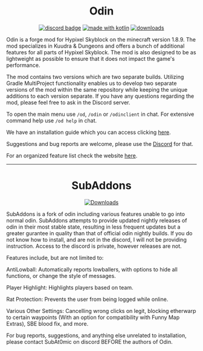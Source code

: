 <h1 align = "center">
	Odin
</h1>

<div align="center">

[![discord badge](https://img.shields.io/discord/1041616706327552000?label=discord&color=9089DA&logo=discord&style=for-the-badge)](https://discord.gg/2nCbC9hkxT)
[![made with kotlin](https://img.shields.io/badge/Made%20With-Kotlin-orange?style=for-the-badge&logo=kotlin&logocolor=white)](https://kotlinlang.org/)
[![downloads](https://img.shields.io/github/downloads/odtheking/Odin/total?style=for-the-badge)](https://github.com/odtheking/Odin)
</div>

Odin is a forge mod for Hypixel Skyblock on the minecraft version 1.8.9. The mod specializes in Kuudra & Dungeons and offers a bunch of additional features for all parts of Hypixel Skyblock. The mod is also designed to be as lightweight as possible to ensure that it does not impact the game's performance.

The mod contains two versions which are two separate builds. Utilizing Gradle MultiProject functionality enables us to develop two separate versions of the mod within the same repository while keeping the unique additions to each version separate. If you have any questions regarding the mod, please feel free to ask in the Discord server.

To open the main menu use `/od`, `/odin` or `/odinclient` in chat.
For extensive command help use `/od help` in chat.

We have an installation guide which you can access clicking [here](https://odtheking.github.io/Odin/installation_guide).

Suggestions and bug reports are welcome, please use the [Discord](https://discord.gg/2nCbC9hkxT) for that.

For an organized feature list check the website [here](https://odtheking.github.io/Odin/feature_list_legit).

---
<h1 align = "center">
	SubAddons
</h1>

</h1>

<div align="center">

[![Downloads](https://img.shields.io/github/downloads/SubAt0m1c/OdinClient/total?style=for-the-badge)](https://github.com/SubAt0m1c/OdinClient/tree/SubAddons)
</div>

SubAddons is a fork of odin including various features unable to go into normal odin. SubAddons attempts to provide updated nightly releases of odin in their most stable state, resulting in less frequent updates but a greater gurantee in quality than that of official odin nightly builds.
If you do not know how to install, and are not in the discord, I will not be providing instruction. Access to the discord is private, however releases are not. 

Features include, but are not limited to:

AntiLowball: Automatically reports lowballers, with options to hide all functions, or change the style of messages.

Player Highlight: Highlights players based on team.

Rat Protection: Prevents the user from being logged while online.

Various Other Settings: Cancelling wrong clicks on legit, blocking etherwarp to certain waypoints (With an option for compatibility with Funny Map Extras), SBE blood fix, and more.

For bug reports, suggestions, and anything else unrelated to installation, please contact SubAt0mic on discord BEFORE the authors of Odin. 
